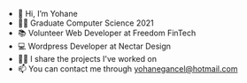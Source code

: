 - 👋 Hi, I’m Yohane
- 👩‍🎓 Graduate Computer Science 2021
- 📚 Volunteer Web Developer at Freedom FinTech
- 💻 Wordpress Developer at Nectar Design
- 👩‍💻 I share the projects I've worked on
- 📫 You can contact me through yohanegancel@hotmail.com

<!---
yohaneneumann/yohaneneumann is a ✨ special ✨ repository because its `README.md` (this file) appears on your GitHub profile.
You can click the Preview link to take a look at your changes.
--->
